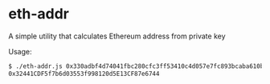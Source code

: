 # eth-addr

A simple utility that calculates Ethereum address from private key

Usage:

```bash
$ ./eth-addr.js 0x330adbf4d74041fbc280cfc3ff53410c4d057e7fc893bcaba610b12014cfc11d
0x32441CDF5f7b6d03553f998120d5E13CF87e6744
```
